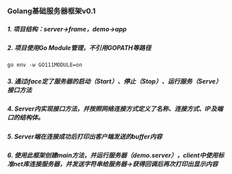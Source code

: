 ### Golang基础服务器框架v0.1
##### 1. 项目结构：server→frame，demo→app
##### 2. 项目使用Go Module管理，不引用GOPATH等路径
```
go env -w GO111MODULE=on
```
##### 3. 通过iface定了服务器的启动（Start）、停止（Stop）、运行服务（Serve）接口方法
##### 4. Server内实现接口方法，并按照网络连接方式定义了名称、连接方式、IP及端口的结构体。
##### 5. Server端在连接成功后打印出客户端发送的buffer内容
##### 6. 使用此框架创建main方法，并运行服务器（demo.server），client中使用标准net库连接服务器，并发送字符串给服务器→获得回调后再次打印出显示内容